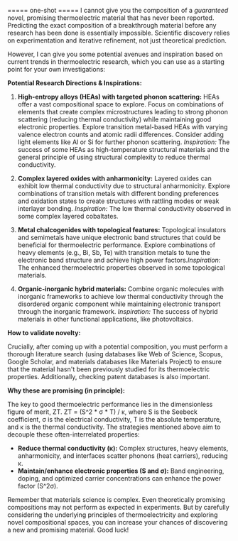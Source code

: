 ===== one-shot =====
I cannot give you the composition of a *guaranteed* novel, promising thermoelectric material that has never been reported.  Predicting the exact composition of a breakthrough material before any research has been done is essentially impossible.  Scientific discovery relies on experimentation and iterative refinement, not just theoretical prediction.

However, I can give you some potential avenues and inspiration based on current trends in thermoelectric research, which you can use as a starting point for your own investigations:

**Potential Research Directions & Inspirations:**

1. **High-entropy alloys (HEAs) with targeted phonon scattering:** HEAs offer a vast compositional space to explore.  Focus on combinations of elements that create complex microstructures leading to strong phonon scattering (reducing thermal conductivity) while maintaining good electronic properties.  Explore transition metal-based HEAs with varying valence electron counts and atomic radii differences.  Consider adding light elements like Al or Si for further phonon scattering. *Inspiration:* The success of some HEAs as high-temperature structural materials and the general principle of using structural complexity to reduce thermal conductivity.

2. **Complex layered oxides with anharmonicity:**  Layered oxides can exhibit low thermal conductivity due to structural anharmonicity. Explore combinations of transition metals with different bonding preferences and oxidation states to create structures with rattling modes or weak interlayer bonding. *Inspiration:*  The low thermal conductivity observed in some complex layered cobaltates.

3. **Metal chalcogenides with topological features:**  Topological insulators and semimetals have unique electronic band structures that could be beneficial for thermoelectric performance. Explore combinations of heavy elements (e.g., Bi, Sb, Te) with transition metals to tune the electronic band structure and achieve high power factors.*Inspiration:*  The enhanced thermoelectric properties observed in some topological materials.

4. **Organic-inorganic hybrid materials:**  Combine organic molecules with inorganic frameworks to achieve low thermal conductivity through the disordered organic component while maintaining electronic transport through the inorganic framework. *Inspiration:* The success of hybrid materials in other functional applications, like photovoltaics.



**How to validate novelty:**

Crucially, after coming up with a potential composition, you must perform a thorough literature search (using databases like Web of Science, Scopus, Google Scholar, and materials databases like Materials Project) to ensure that the material hasn't been previously studied for its thermoelectric properties. Additionally, checking patent databases is also important.

**Why these are promising (in principle):**

The key to good thermoelectric performance lies in the dimensionless figure of merit, ZT.  ZT = (S^2 * σ * T) / κ, where S is the Seebeck coefficient, σ is the electrical conductivity, T is the absolute temperature, and κ is the thermal conductivity. The strategies mentioned above aim to decouple these often-interrelated properties:

* **Reduce thermal conductivity (κ):** Complex structures, heavy elements, anharmonicity, and interfaces scatter phonons (heat carriers), reducing κ.
* **Maintain/enhance electronic properties (S and σ):**  Band engineering, doping, and optimized carrier concentrations can enhance the power factor (S^2σ).


Remember that materials science is complex.  Even theoretically promising compositions may not perform as expected in experiments.  But by carefully considering the underlying principles of thermoelectricity and exploring novel compositional spaces, you can increase your chances of discovering a new and promising material.  Good luck!


